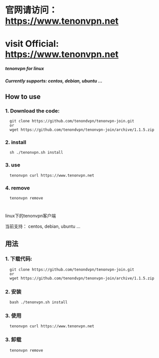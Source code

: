 
# 官网请访问：     https://www.tenonvpn.net
# visit Official: https://www.tenonvpn.net

##### tenonvpn for linux
##### Currently supports: centos, debian, ubuntu ...

## How to use
### 1. Download the code:

      git clone https://github.com/tenondvpn/tenonvpn-join.git
      or
      wget https://github.com/tenondvpn/tenonvpn-join/archive/1.1.5.zip

### 2. install

      sh ./tenonvpn.sh install
     
### 3. use
      
      tenonvpn curl https://www.tenonvpn.net

### 4. remove
      
      tenonvpn remove

# 
# 

linux下的tenonvpn客户端

当前支持： centos, debian, ubuntu ...


## 用法
### 1. 下载代码:

      git clone https://github.com/tenondvpn/tenonvpn-join.git
      or
      wget https://github.com/tenondvpn/tenonvpn-join/archive/1.1.5.zip

### 2. 安装

      bash ./tenonvpn.sh install
     
### 3. 使用
      
      tenonvpn curl https://www.tenonvpn.net
      
### 3. 卸载

      tenonvpn remove

    
    


